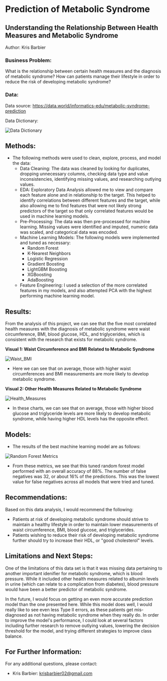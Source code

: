 # Prediction of Metabolic Syndrome

## Understanding the Relationship Between Health Measures and Metabolic Syndrome

Author: Kris Barbier

### Business Problem:

What is the relationship between certain health measures and the diagnosis of metabolic syndrome?
How can patients manage their lifestyle in order to reduce the risk of developing metabolic syndrome?

### Data:

Data source: https://data.world/informatics-edu/metabolic-syndrome-prediction

Data Dictionary:

![Data Dictionary](https://github.com/krisbarbier/Prediction-of-Metabolic-Syndrome/assets/134635095/412cc5dc-a38a-41e7-83fa-fceead148905)

## Methods:

- The following methods were used to clean, explore, process, and model the data:
  - Data Cleaning: The data was cleaned by looking for duplicates, dropping unnecessary columns, checking data type and value inconsistencies, identifying missing values, and researching outlying values.
  - EDA: Exploratory Data Analysis allowed me to view and compare each feature alone and in relationship to the target. This helped to identify correlations between different features and the target, while also allowing me to find features that were not likely strong predictors of the target so that only correlated features would be used in machine learning models.
  - Pre-Processing: The data was then pre-processed for machine learning. Missing values were identified and imputed, numeric data was scaled, and categorical data was encoded.
  - Machine Learning Models: The following models were implemented and tuned as necessary:
      - Random Forest
      - K-Nearest Neighbors
      - Logistic Regression
      - Gradient Boosting
      - LightGBM Boosting
      - XGBoosting
      - AdaBoosting
  - Feature Engineering: I used a selection of the more correlated features in my models, and also attempted PCA with the highest performing machine learning model.

## Results:

From the analysis of this project, we can see that the five most correlated health measures with the diagnosis of metabolic syndrome were waist circumference, BMI, blood glucose, HDL, and triglycerides, which is consistent with the research that exists for metabolic syndrome. 

**Visual 1: Waist Circumference and BMI Related to Metabolic Syndrome**

![Waist_BMI](https://github.com/krisbarbier/Prediction-of-Metabolic-Syndrome/assets/134635095/0b8ca348-da34-421a-99be-161708301690)

- Here we can see that on average, those with higher waist circumferences and BMI measurements are more likely to develop metabolic syndrome.

**Visual 2: Other Health Measures Related to Metabolic Syndrome**

![Health_Measures](https://github.com/krisbarbier/Prediction-of-Metabolic-Syndrome/assets/134635095/52b92642-31ef-408b-9b89-9807757028e6)

- In these charts, we can see that on average, those with higher blood glucose and triglyceride levels are more likely to develop metabolic syndrome, while having higher HDL levels has the opposite effect.

## Models:

- The results of the best machine learning model are as follows:

![Random Forest Metrics](https://github.com/krisbarbier/Prediction-of-Metabolic-Syndrome/assets/134635095/630d96c4-a0cf-4bc3-96d4-c5a55ba06a09)

- From these metrics, we see that this tuned random forest model performed with an overall accuracy of 88%. The number of false negatives was 32, or about 16% of the predictions. This was the lowest value for false negatives across all models that were tried and tuned.

## Recommendations:

Based on this data analysis, I would recommend the following:

  - Patients at risk of developing metabolic syndrome should strive to maintain a healthy lifestyle in order to maintain lower measurements of waist circumference, BMI, blood glucose, and triglycerides.
  - Patients wishing to reduce their risk of developing metabolic syndrome further should try to increase their HDL, or "good cholesterol" levels.

## Limitations and Next Steps:

One of the limitations of this data set is that it was missing data pertaining to another important idenifier for metabolic syndrome, which is blood pressure. While it included other health measures related to albumin levels in urine (which can relate to a complication from diabetes), blood pressure would have been a better predictor of metabolic syndrome.

In the future, I would focus on getting an even more accurate prediction model than the one presented here. While this model does well, I would really like to see even less Type II errors, as these patients get mis-diagnosed as not having metabolic syndrome when they really do. In order to improve the model's performance, I could look at several factors including further research to remove outlying values, lowering the decision threshold for the model, and trying different strategies to improve class balance.

## For Further Information:

For any additional questions, please contact:

- Kris Barbier: krisbarbier02@gmail.com
